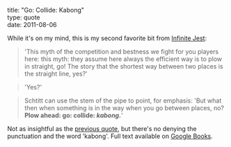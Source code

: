 title: "Go: Collide: Kabong"  
type: quote  
date: 2011-08-06

While it's on my mind, this is my second favorite bit from [Infinite Jest][inf]:

  [inf]: http://en.wikipedia.org/wiki/Infinite_Jest

  > 'This myth of the competition and bestness we fight for you players here:
  > this myth: they assume here always the efficient way is to plow in straight,
  > go! The story that the shortest way between two places is the straight line,
  > yes?'

  > 'Yes?'

  > Schtitt can use the stem of the pipe to point, for emphasis: 'But what then
  > when something is in the way when you go between places, no? **Plow ahead:
  > go: collide: _kabong._**'

Not as insightful as the [previous quote][cag], but there's no denying the punctuation and the word 'kabong'. Full text available on [Google Books][gbk].

  [cag]: http://davidmade.com/posts/awareness-of-the-cage.html
  [gbk]: http://books.google.com/books?id=Nhe2yvx6hP8C&lpg=PT376&ots=K2GuVg-2sc&pg=PT198#v=onepage&q&f=false
